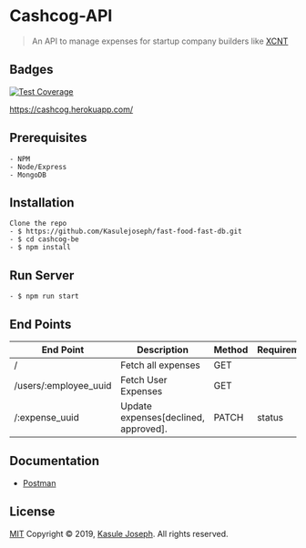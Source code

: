 # Cashcog-API
> An API to manage expenses for startup company builders like [XCNT](https://xcnt.io)

## Badges
[![Test Coverage](https://api.codeclimate.com/v1/badges/1b1c51864a0e951003d0/test_coverage)](https://codeclimate.com/github/Kasulejoseph/cashcog-be/test_coverage)

https://cashcog.herokuapp.com/
## Prerequisites
``` 
- NPM
- Node/Express
- MongoDB
  ```
 ## Installation
```
Clone the repo
- $ https://github.com/Kasulejoseph/fast-food-fast-db.git
- $ cd cashcog-be
- $ npm install
```
## Run Server
```
- $ npm run start
```
 

## End Points

|           End Point                      |     Description    |   Method   | Requirements|
|   -------------------------------------- |-----------------------|------------|-------------|
|     /                  | Fetch all expenses   |   GET   |
|     /users/:employee_uuid         | Fetch User Expenses   |   GET |  |
|     /:expense_uuid       | Update expenses[declined, approved].  | PATCH | status

## Documentation
- [Postman](https://documenter.getpostman.com/view/5485878/SWE6ad8w?version=latest)

## License
[MIT](http://opensource.org/licenses/MIT)
Copyright &copy; 2019, [Kasule Joseph](https://github.com/Kasulejoseph). All rights reserved.
